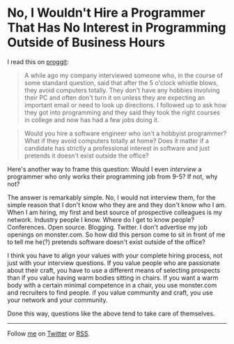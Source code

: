 No, I Wouldn't Hire a Programmer That Has No Interest in Programming Outside of Business Hours
===

I read this on [proggit](http://www.reddit.com/r/programming/comments/9s3ww/would_you_hire_a_programmer_that_does_not_write/ "Would you hire a programmer that does not write code recreationally? : programming"):

> A while ago my company interviewed someone who, in the course of some standard question, said that after the 5 o'clock whistle blows, they avoid computers totally. They don't have any hobbies involving their PC and often don't turn it on unless they are expecting an important email or need to look up directions. I followed up to ask how they got into programming and they said they took the right courses in college and now has had a few jobs doing it.

> Would you hire a software engineer who isn't a hobbyist programmer? What if they avoid computers totally at home? Does it matter if a candidate has strictly a professional interest in software and just pretends it doesn't exist outside the office?

Here's another way to frame this question: Would I even *interview* a programmer who only works their programming job from 9-5? If not, why not?

The answer is remarkably simple. No, I would not interview them, for the simple reason that I don't know who they are and they don't know who I am. When I am hiring, my first and best source of prospective colleagues is my network. Industry people I know. Where do I get to know people? Conferences. Open source. Blogging. Twitter. I don't advertise my job openings on monster.com. So how did this person come to sit in front of me to tell me he(?) pretends software doesn't exist outside of the office?

I think you have to align your values with your complete hiring process, not just with your interview questions. If you value people who are passionate about their craft, you have to use a different means of selecting prospects than if you value having warm bodies sitting in chairs. If you want a warm body with a certain minimal competence in a chair, you use monster.com and recruiters to find people. if you value community and craft, you use your network and your community.

Done this way, questions like the above tend to take care of themselves.

---
	
Follow [me](http://reginald.braythwayt.com) on [Twitter](http://twitter.com/raganwald) or [RSS](http://feeds.feedburner.com/raganwald "raganwald's rss feed").